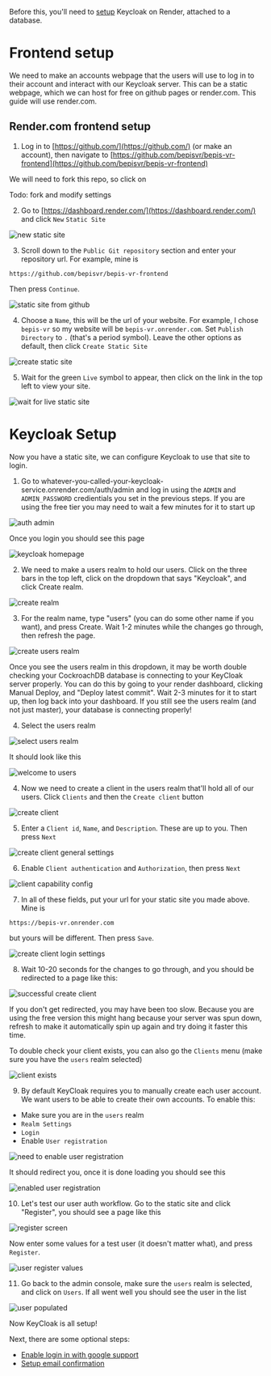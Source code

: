 
Before this, you'll need to [setup](https://bepisvr.github.io/doc/accounts/Keycloak%20on%20Render%20and%20CockroachDB.md) Keycloak on Render, attached to a database.

# Frontend setup

We need to make an accounts webpage that the users will use to log in to their account and interact with our Keycloak server. This can be a static webpage, which we can host for free on github pages or render.com. This guide will use render.com.

## Render.com frontend setup

1. Log in to [https://github.com/](https://github.com/) (or make an account), then navigate to [https://github.com/bepisvr/bepis-vr-frontend](https://github.com/bepisvr/bepis-vr-frontend)

We will need to fork this repo, so click on

Todo: fork and modify settings

2. Go to [https://dashboard.render.com/](https://dashboard.render.com/) and click `New` `Static Site`

![new static site](https://github.com/bepisvr/bepisvr.github.io/blob/main/doc/accounts/media/new%20static%20site.png?raw=true)

3. Scroll down to the `Public Git repository` section and enter your repository url. For example, mine is

```
https://github.com/bepisvr/bepis-vr-frontend
```

Then press `Continue`.

![static site from github](https://github.com/bepisvr/bepisvr.github.io/blob/main/doc/accounts/media/static%20site%20from%20github.png?raw=true)

4. Choose a `Name`, this will be the url of your website. For example, I chose `bepis-vr` so my website will be `bepis-vr.onrender.com`. Set `Publish Directory` to `.` (that's a period symbol). Leave the other options as default, then click `Create Static Site`

![create static site](https://github.com/bepisvr/bepisvr.github.io/blob/main/doc/accounts/media/create%20static%20site.png?raw=true)

5. Wait for the green `Live` symbol to appear, then click on the link in the top left to view your site.

![wait for live static site](https://github.com/bepisvr/bepisvr.github.io/blob/main/doc/accounts/media/wait%20for%20live%20static%20site.png?raw=true)

# Keycloak Setup

Now you have a static site, we can configure Keycloak to use that site to login.

1. Go to whatever-you-called-your-keycloak-service.onrender.com/auth/admin and log in using the `ADMIN` and `ADMIN_PASSWORD` credientials you set in the previous steps. If you are using the free tier you may need to wait a few minutes for it to start up

![auth admin](https://github.com/bepisvr/bepisvr.github.io/blob/main/doc/accounts/media/auth%20admin.png?raw=true)

Once you login you should see this page

![keycloak homepage](https://github.com/bepisvr/bepisvr.github.io/blob/main/doc/accounts/media/keycloak%20homepage.png?raw=true)

2. We need to make a users realm to hold our users. Click on the three bars in the top left, click on the dropdown that says "Keycloak", and click Create realm.

![create realm](https://github.com/bepisvr/bepisvr.github.io/blob/main/doc/accounts/media/create%20realm.png?raw=true)

3. For the realm name, type "users" (you can do some other name if you want), and press Create. Wait 1-2 minutes while the changes go through, then refresh the page.

![create users realm](https://github.com/bepisvr/bepisvr.github.io/blob/main/doc/accounts/media/create%20users%20realm.png?raw=true)

Once you see the users realm in this dropdown, it may be worth double checking your CockroachDB database is connecting to your KeyCloak server properly. You can do this by going to your render dashboard, clicking Manual Deploy, and "Deploy latest commit". Wait 2-3 minutes for it to start up, then log back into your dashboard. If you still see the users realm (and not just master), your database is connecting properly!

4. Select the users realm

![select users realm](https://github.com/bepisvr/bepisvr.github.io/blob/main/doc/accounts/media/select%20users%20realm.png?raw=true)

It should look like this

![welcome to users](https://github.com/bepisvr/bepisvr.github.io/blob/main/doc/accounts/media/welcome%20to%20users.png?raw=true)

4. Now we need to create a client in the users realm that'll hold all of our users. Click `Clients` and then the `Create client` button

![create client](https://github.com/bepisvr/bepisvr.github.io/blob/main/doc/accounts/media/create%20client.png?raw=true)

5. Enter a `Client id`, `Name`, and `Description`. These are up to you. Then press `Next`

![create client general settings](https://github.com/bepisvr/bepisvr.github.io/blob/main/doc/accounts/media/create%20client%20general%20settings.png?raw=true)

6. Enable `Client authentication` and `Authorization`, then press `Next`

![client capability config](https://github.com/bepisvr/bepisvr.github.io/blob/main/doc/accounts/media/client%20capability%20config.png?raw=true)

7. In all of these fields, put your url for your static site you made above. Mine is

```
https://bepis-vr.onrender.com
```

but yours will be different. Then press `Save`.

![create client login settings](https://github.com/bepisvr/bepisvr.github.io/blob/main/doc/accounts/media/create%20client%20login%20settings.png?raw=true)

8. Wait 10-20 seconds for the changes to go through, and you should be redirected to a page like this:

![successful create client](https://github.com/bepisvr/bepisvr.github.io/blob/main/doc/accounts/media/successful%20create%20client.png?raw=true)

If you don't get redirected, you may have been too slow. Because you are using the free version this might hang because your server was spun down, refresh to make it automatically spin up again and try doing it faster this time.

To double check your client exists, you can also go the `Clients` menu (make sure you have the `users` realm selected)

![client exists](https://github.com/bepisvr/bepisvr.github.io/blob/main/doc/accounts/media/client%20exists.png?raw=true)

9. By default KeyCloak requires you to manually create each user account. We want users to be able to create their own accounts. To enable this:
- Make sure you are in the `users` realm
- `Realm Settings`
- `Login`
- Enable `User registration`

![need to enable user registration](https://github.com/bepisvr/bepisvr.github.io/blob/main/doc/accounts/media/need%20to%20enable%20user%20registration.png?raw=true)

It should redirect you, once it is done loading you should see this

![enabled user registration](https://github.com/bepisvr/bepisvr.github.io/blob/main/doc/accounts/media/enabled%20user%20registration.png?raw=true)

10. Let's test our user auth workflow. Go to the static site and click "Register", you should see a page like this

![register screen](https://github.com/bepisvr/bepisvr.github.io/blob/main/doc/accounts/media/register%20screen.png?raw=true)

Now enter some values for a test user (it doesn't matter what), and press `Register`.

![user register values](https://github.com/bepisvr/bepisvr.github.io/blob/main/doc/accounts/media/user%20register%20values.png?raw=true)

11. Go back to the admin console, make sure the `users` realm is selected, and click on `Users`. If all went well you should see the user in the list

![user populated](https://github.com/bepisvr/bepisvr.github.io/blob/main/doc/accounts/media/user%20populated.png?raw=true)

Now KeyCloak is all setup!

Next, there are some optional steps:
- [Enable login in with google support](https://github.com/bepisvr/bepisvr.github.io/blob/main/doc/accounts/Keycloak%20Login%20with%20Google.md)
- [Setup email confirmation](https://github.com/bepisvr/bepisvr.github.io/blob/main/doc/accounts/Keycloak%20Email%20Confirmation.md)